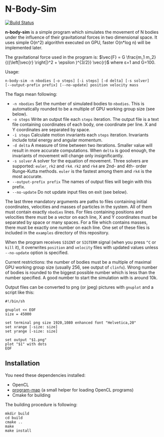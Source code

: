 N-Body-Sim
=========
[![Build Status](https://api.cirrus-ci.com/github/shamazmazum/n-body-sim.svg)](https://cirrus-ci.com/github/shamazmazum/n-body-sim)

**n-body-sim** is a simple program which simulates the movement of N
bodies under the influence of their gravitational forces in two
dimensional space. It uses simple O(n^2) algorithm executed on GPU,
faster O(n*log n) will be implemented later.

The gravitational force used in the program is:
$\vec{F} = G \frac{m_1 m_2}{({\left|\vec{r} \right|}^2 + \epsilon )^{3/2}} \vec{r}$
where ε=1 and G=100.

Usage:
```
n-body-sim -n nbodies [-o steps] [-i steps] [-d delta] [-s solver]
[--output-prefix prefix] [--no-update] position velocity mass
```

The flags mean following:
* `-n nbodies` Set the number of simulated bodies to `nbodies`. This
  is automatically rounded to be a multiple of GPU working group size
  (see below).
* `-o steps` Write an output file each `steps` iteration. The output
  file is a text file containing coordinates of each body, one
  coordinate per line. X and Y coordinates are separated by space.
* `-i steps` Calculate motion invariants each `steps`
  iteration. Invariants include total energy and angular momentum.
* `-d delta` A measure of time between two iterations. Smaller value
  will result in more accurate computations. When `delta` is good
  enough, the invariants of movement will change only insignificantly.
* `-s solver` A solver for the equation of movement. Three solvers are
  supported: `euler`, `rk2` and `rk4`. `rk2` and `rk4` are 2nd- and
  4th- order Runge-Kutta methods. `euler` is the fastest among them
  and `rk4` is the most accurate.
* `--output-prefix prefix` The names of output files will begin with
  this prefix.
* `--no-update` Do not update input files on exit (see below).

The last three mandatory arguments are paths to files containing
initial coordinates, velocities and masses of particles in the
system. All of them must contain exactly `nbodies` lines. For files
containing positions and velocities there must be a vector on each
line, X and Y coordinates must be separated by space or many spaces.
For a file which contains masses, there must be exactly one number on
each line. One set of these files is included in the `examples`
directory of this repository.

When the program receives `SIGINT` or `SIGTERM` signal (when you press
`^C` or `kill` it), it overwrites `position` and `velocity` files with
updated values unless `--no-update` option is specified.

Current restrictions: the number of bodies must be a multiple of
maximal GPU working group size (usually 256, see output of
`clinfo`). Wrong number of bodies is rounded to the biggest possible
number which is less than the number specified. A good number to start
the simulation with is around 10k.

Output files can be converted to png (or jpeg) pictures with `gnuplot`
and a script like this:

```
#!/bin/sh

gnuplot << EOF
size = 45000

set terminal png size 1920,1080 enhanced font "Helvetica,20"
set xrange [-size: size]
set yrange [-size: size]

set output "$1.png"
plot "$1" with dots
EOF
```

Installation
-----------
You need these dependencies installed:
*  OpenCL
*  [program-map](https://github.com/shamazmazum/program-map) (a small helper for loading OpenCL programs)
* Cmake for building

The building procedure is following:
```
mkdir build
cd build
cmake ..
make
make install
```
